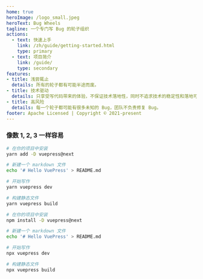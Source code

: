 ```yaml
---
home: true
heroImage: /logo_small.jpeg
heroText: Bug Wheels
tagline: 一个专门写 Bug 的轮子组织
actions:
  - text: 快速上手
    link: /zh/guide/getting-started.html
    type: primary
  - text: 项目简介
    link: /guide/
    type: secondary
features:
- title: 浅尝辄止
  details: 所有的轮子都有可能半途而废。
- title: 技术驱动
  details: 只享受写代码带来的体验，不保证技术落地性，同时不追求技术的稳定性和落地可行性。
- title: 高风险
  details: 每一个轮子都可能有很多未知的 Bug，团队不负责修复 Bug。
footer: Apache Licensed | Copyright © 2021-present
---
```


### 像数 1, 2, 3 一样容易

<CodeGroup>
  <CodeGroupItem title="YARN" active>

```bash
# 在你的项目中安装
yarn add -D vuepress@next

# 新建一个 markdown 文件
echo '# Hello VuePress' > README.md

# 开始写作
yarn vuepress dev

# 构建静态文件
yarn vuepress build
```

  </CodeGroupItem>

  <CodeGroupItem title="NPM">

```bash
# 在你的项目中安装
npm install -D vuepress@next

# 新建一个 markdown 文件
echo '# Hello VuePress' > README.md

# 开始写作
npx vuepress dev

# 构建静态文件
npx vuepress build
```

  </CodeGroupItem>
</CodeGroup>
